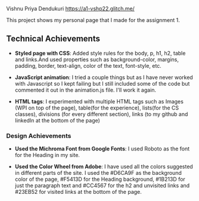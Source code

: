 Vishnu Priya Dendukuri https://a1-vshp22.glitch.me/

This project shows my personal page that I made for the assignment 1. 

## Technical Achievements
- **Styled page with CSS**: Added style rules for the body, p, h1, h2, table and links.And used properties such as background-color, margins, padding, border, text-align, color of the text, font-style, etc.

- **JavaScript animation**: I tried a couple things but as I have never worked with Javascript so I kept failing but I still included some of the code but commented it out in the animation.js file. I'll work it again.

- **HTML tags**: I experimented with multiple HTML tags such as Images (WPI on top of the page), table(for the experience), lists(for the CS classes), divisions (for every different section), links (to my github and linkedIn at the bottom of the page)

### Design Achievements
- **Used the Michroma Font from Google Fonts**: I used Roboto as the font for the Heading in my site. 

- **Used the Color Wheel from Adobe**: I have used all the colors suggested in different parts of the site. I used the #D6CA9F as the background color of the page, #F5413D for the Heading background, #1B213D for just the paragraph text and #CC4567 for the h2 and unvisited links and #23EB52 for visited links at the bottom of the page.